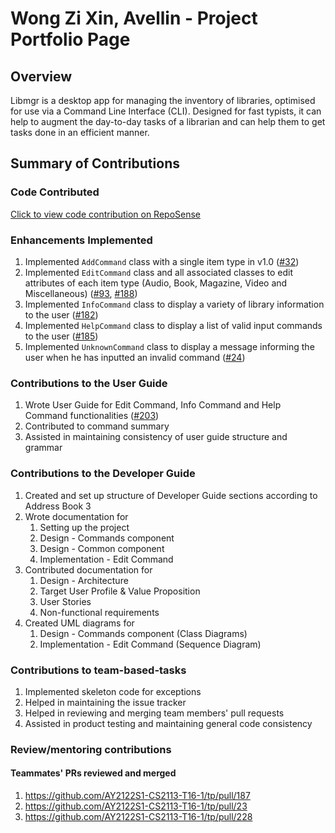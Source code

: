 # Wong Zi Xin, Avellin - Project Portfolio Page

## Overview

Libmgr is a desktop app for managing the inventory of libraries, optimised for use via a Command Line Interface (CLI).
Designed for fast typists, it can help to augment the day-to-day tasks of a librarian and can help them to get tasks done in an efficient manner.

## Summary of Contributions

### Code Contributed

[Click to view code contribution on RepoSense](https://nus-cs2113-ay2122s1.github.io/tp-dashboard/?search=t16&sort=groupTitle&sortWithin=title&timeframe=commit&mergegroup=&groupSelect=groupByRepos&breakdown=true&checkedFileTypes=docs~functional-code~test-code~other&since=2021-09-25&tabOpen=true&tabType=authorship&tabAuthor=avellinwong01&tabRepo=AY2122S1-CS2113-T16-1%2Ftp%5Bmaster%5D&authorshipIsMergeGroup=false&authorshipFileTypes=docs~functional-code~test-code&authorshipIsBinaryFileTypeChecked=false)

### Enhancements Implemented

1. Implemented `AddCommand` class with a single item type in v1.0 ([#32](https://github.com/AY2122S1-CS2113-T16-1/tp/pull/32))
2. Implemented `EditCommand` class and all associated classes to edit attributes of each item type (Audio, Book, Magazine, Video and Miscellaneous) ([#93](https://github.com/AY2122S1-CS2113-T16-1/tp/pull/93), [#188](https://github.com/AY2122S1-CS2113-T16-1/tp/pull/188))
3. Implemented `InfoCommand` class to display a variety of library information to the user ([#182](https://github.com/AY2122S1-CS2113-T16-1/tp/pull/182))
4. Implemented `HelpCommand` class to display a list of valid input commands to the user ([#185](https://github.com/AY2122S1-CS2113-T16-1/tp/pull/185))
5. Implemented `UnknownCommand` class to display a message informing the user when he has inputted an invalid command ([#24](https://github.com/AY2122S1-CS2113-T16-1/tp/pull/24))

### Contributions to the User Guide

1. Wrote User Guide for Edit Command, Info Command and Help Command functionalities ([#203](https://github.com/AY2122S1-CS2113-T16-1/tp/pull/203))
2. Contributed to command summary 
3. Assisted in maintaining consistency of user guide structure and grammar 

### Contributions to the Developer Guide

1. Created and set up structure of Developer Guide sections according to Address Book 3 
2. Wrote documentation for
   1. Setting up the project
   2. Design - Commands component
   3. Design - Common component 
   4. Implementation - Edit Command
3. Contributed documentation for 
   1. Design - Architecture
   2. Target User Profile & Value Proposition
   3. User Stories
   4. Non-functional requirements
4. Created UML diagrams for
    1. Design - Commands component (Class Diagrams)
    2. Implementation - Edit Command (Sequence Diagram)

### Contributions to team-based-tasks

1. Implemented skeleton code for exceptions 
2. Helped in maintaining the issue tracker
3. Helped in reviewing and merging team members' pull requests
4. Assisted in product testing and maintaining general code consistency

### Review/mentoring contributions
#### Teammates' PRs reviewed and merged
1. https://github.com/AY2122S1-CS2113-T16-1/tp/pull/187
2. https://github.com/AY2122S1-CS2113-T16-1/tp/pull/23
3. https://github.com/AY2122S1-CS2113-T16-1/tp/pull/228